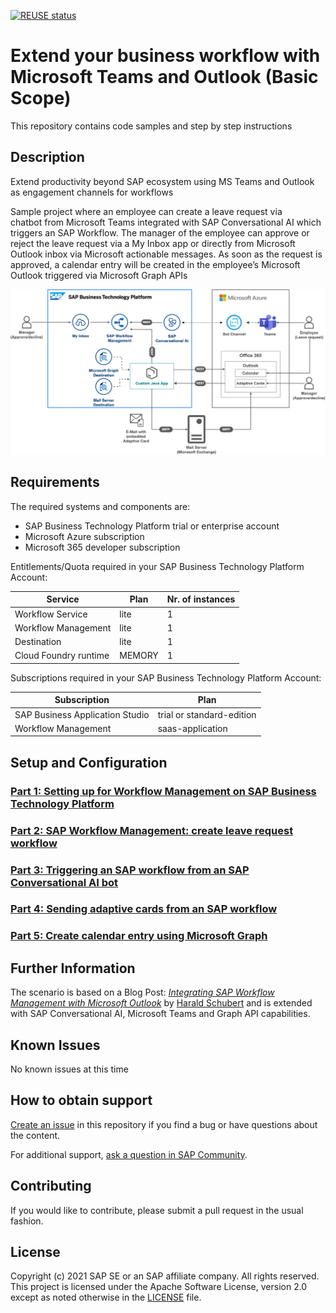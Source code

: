 [![REUSE status](https://api.reuse.software/badge/github.com/SAP-samples/btp-extend-workflow-cai-msteams)](https://api.reuse.software/info/github.com/SAP-samples/btp-extend-workflow-cai-msteams)

# Extend your business workflow with Microsoft Teams and Outlook (Basic Scope)

This repository contains code samples and step by step instructions 

## Description
Extend productivity beyond SAP ecosystem using MS Teams and Outlook as engagement channels for workflows

Sample project where an employee can create a leave request via chatbot from Microsoft Teams integrated with SAP Conversational AI which triggers an SAP Workflow. The manager of the employee can approve or reject the leave request via a My Inbox app or directly from Microsoft Outlook inbox via Microsoft actionable messages. As soon as the request is approved, a calendar entry will be created in the employee’s Microsoft Outlook triggered via Microsoft Graph APIs

![Solution Architecture](./images/wf-outlook-integration.png)


## Requirements

The required systems and components are:

- SAP Business Technology Platform trial or enterprise account
- Microsoft Azure subscription
- Microsoft 365 developer subscription​

Entitlements/Quota required in your SAP Business Technology Platform Account:

| Service                | Plan             | Nr. of instances |
| ---------------------- | ---------------- | ---------------- |
| Workflow Service       | lite   | 1       |
| Workflow Management    | lite   | 1       |
| Destination            | lite   | 1       |
| Cloud Foundry runtime  | MEMORY | 1       |


Subscriptions required in your SAP Business Technology Platform Account:

| Subscription                    | Plan                      |
| ------------------------------- | ------------------------- |
| SAP Business Application Studio | trial or standard-edition |
| Workflow Management             | saas-application          |


## Setup and Configuration

### [Part 1: Setting up for Workflow Management on SAP Business Technology Platform](./Part1/README.md)
### [Part 2: SAP Workflow Management: create leave request workflow](./Part2/README.md)

### [Part 3: Triggering an SAP workflow from an SAP Conversational AI bot](./Part3/README.md)

### [Part 4: Sending adaptive cards from an SAP workflow](./Part4/README.md) 

### [Part 5: Create calendar entry using Microsoft Graph](./Part5/README.md)


## Further Information

The scenario is based on a Blog Post: *[Integrating SAP Workflow Management with Microsoft Outlook](https://blogs.sap.com/2020/04/14/integrating-sap-cloud-platform-workflow-with-microsoft-outlook/)*  by [Harald Schubert](https://people.sap.com/harald.schubert) and is extended with SAP Conversational AI, Microsoft Teams and Graph API capabilities.


## Known Issues

No known issues at this time
## How to obtain support

[Create an issue](https://github.com/SAP-samples/btp-extend-workflow-cai-msteams/issues) in this repository if you find a bug or have questions about the content.
 
For additional support, [ask a question in SAP Community](https://answers.sap.com/questions/ask.html).

## Contributing

If you would like to contribute, please submit a pull request in the usual fashion.

## License
Copyright (c) 2021 SAP SE or an SAP affiliate company. All rights reserved. This project is licensed under the Apache Software License, version 2.0 except as noted otherwise in the [LICENSE](LICENSES/Apache-2.0.txt) file.
